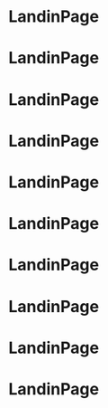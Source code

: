 # LandinPage
# LandinPage
# LandinPage
# LandinPage
# LandinPage
# LandinPage
# LandinPage
# LandinPage
# LandinPage
# LandinPage
